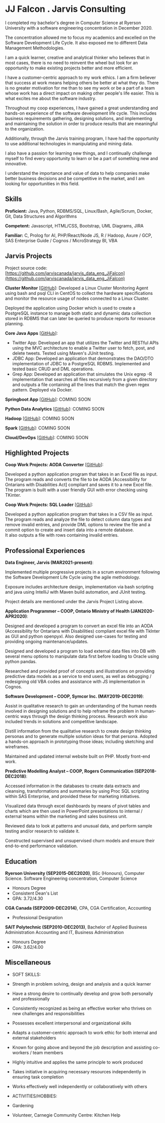 # JJ Falcon . Jarvis Consulting


 I completed my bachelor's degree in Computer Science at Ryerson University with a software engineering concentration in December 2020.

 The concentration allowed me to focus my academics and excelled on the Software Development Life Cycle.  It also exposed me to different Data Management Methodologies.

 I am a quick learner, creative and analytical thinker who believes that in most cases, there is no need to reinvent the wheel but look for an opportunity to make existing projects better and more efficient.

 I have a customer-centric approach to my work ethics.   I am a firm believer that success at work means helping others be better at what they do.  There is no greater motivation for me than to see my work or be a part of a team whose work has a direct impact on making other people's life easier.  This is what excites me about the software industry.

 Throughout my coop experiences, I have gained a great understanding and hands-on experience of the software development life cycle.  This includes business requirements gathering,  designing solutions,  and implementing and maintaining the solution in order to produce results that are meaningful to the organization.

 Additionally, through the Jarvis training program, I have had the opportunity to use additional technologies in manipulating and mining data.

 I also have a passion for learning new things, and I continually challenge myself to find every opportunity to learn or be a part of something new and innovative.

 I understand the importance and value of data to help companies make better business decisions and be competitive in the market, and I am looking for opportunities in this field.

## Skills

**Proficient:** Java, Python, RDBMS/SQL, Linux/Bash, Agile/Scrum, Docker, Git, Data Structures and Algorithms

**Competent:** Javascript, HTML/CSS, Bootstrap, UML Diagrams, JIRA

**Familiar:** C, Prolog for AI, PHP/React/Node JS, R / Hadoop, Axure / GCP, SAS Enterprise Guide / Cognos / MicroStrategy BI, VBA

## Jarvis Projects

Project source code: [https://github.com/jarviscanada/jarvis_data_eng_JjFalcon](https://github.com/jarviscanada/jarvis_data_eng_JjFalcon)


**Cluster Monitor** [[GitHub](https://github.com/jarviscanada/jarvis_data_eng_JjFalcon/tree/master/linux_sql)]:
 Developed a Linux Cluster Monitoring Agent using bash and psql CLI in CentOS to collect the hardware specifications and monitor the resource usage of nodes connected to a Linux Cluster.

 Deployed the application using Docker which is used to create a PostgreSQL instance to manage both static and dynamic data collection stored in RDBMS that can later be queried to produce reports for resource planning.

**Core Java Apps** [[GitHub](https://github.com/jarviscanada/jarvis_data_eng_JjFalcon/tree/master/core_java)]:

  - Twitter App: Developed an app that utilizes the Twitter and RESTful APIs using the MVC architecture to enable a Twitter user to fetch, post, and delete tweets.  Tested using Maven's JUnit testing.
  - JDBC App: Developed an application that demonstrates the DAO/DTO implementation of JDBC to a PostgreSQL RDBMS.  Implemented and tested basic CRUD and DML operations.
  - Grep App: Developed an application that simulates the Unix egrep -R implementation that searches all files recursively from a given directory and outputs a file containing all the lines that match the given regex pattern.  Deployed via Docker.

**Springboot App** [[GitHub](https://github.com/jarviscanada/jarvis_data_eng_JjFalcon/tree/master/springboot)]: COMING SOON

**Python Data Analytics** [[GitHub](https://github.com/jarviscanada/jarvis_data_eng_JjFalcon/tree/master/python_data_anlytics)]: COMING SOON

**Hadoop** [[GitHub](https://github.com/jarviscanada/jarvis_data_eng_JjFalcon/tree/master/hadoop)]: COMING SOON

**Spark** [[GitHub](https://github.com/jarviscanada/jarvis_data_eng_JjFalcon/tree/master/spark)]: COMING SOON

**Cloud/DevOps** [[GitHub](https://github.com/jarviscanada/jarvis_data_eng_JjFalcon/tree/master/cloud_devops)]: COMING SOON


## Highlighted Projects
**Coop Work Projects: AODA Converter** [[GitHub](https://github.com/f57c0n/gitPersonal/tree/master/projects_coop/project_AODAConverter)]:

Developed a python application program that takes in an Excel file as input.  
The program reads and converts the file to be AODA [Accessibility for Ontarians with Disabilities Act] compliant and saves it to a new Excel file.
The program is built with a user friendly GUI with error checking using TKinter.


**Coop Work Projects:  SQL Loader** [[GitHub](https://github.com/f57c0n/gitPersonal/tree/master/projects_coop/project_SQLLoader)]:

Developed a python application program that takes in a CSV file as input.  
The program reads and analyze the file to detect column data types and remove invalid entries, and provide DML options to review the file and a commit option to create and insert data into a remote database.  
It also outputs a file with rows containing invalid entries.



## Professional Experiences

**Data Engineer, Jarvis (MAR2021-present)**:

 Implemented multiple progressive projects in a scrum environment following the Software Development Life Cycle using the agile methodology.

 Exposure includes architecture design, implementation via bash scripting and java using IntelliJ with Maven build automation, and JUnit testing.

 Project details are mentioned under the Jarvis Project Listing above.


**Application Programmer – COOP, Ontario Ministry of Health (JAN2020-APR2020)**:

 Designed and developed a program to convert an excel file into an AODA (Accessibility for Ontarians with Disabilities) compliant excel file with TkInter as GUI and python openpyxl. Also designed use-cases for testing and providing ongoing maintenance/updates.

 Designed and developed a program to load external data files into DB with several menu options to manipulate data first before loading to Oracle using python pandas.

 Researched and provided proof of concepts and illustrations on providing predictive data models as a service to end users, as well as debugging / redesigning old VBA codes and assistance with JS implementation in Cognos.


**Software Development – COOP, Symcor Inc. (MAY2019-DEC2019)**:

 Assist in qualitative research to gain an understanding of the human needs involved in designing solutions and to help reframe the problem in human-centric ways through the design thinking process. Research work also included trends in solutions and competitive landscape.

 Distill information from the qualitative research to create design thinking personas and to generate multiple solution ideas for that persona. Adopted a hands-on approach in prototyping those ideas; including sketching and wireframes.

 Maintained and updated internal website built on PHP. Mostly front-end work.


**Predictive Modelling Analyst – COOP, Rogers Communication (SEP2018-DEC2018)**:

 Accessed information in the databases to create data extracts and cleansing, transformations and summaries by using Proc SQL scripting within SAS Enterprise, and provided these for marketing initiatives.

 Visualized data through excel dashboards by means of pivot tables and charts which are then used in PowerPoint presentations to internal / external teams within the marketing and sales business unit.

 Reviewed data to look at patterns and unusual data, and perform sample testing and/or research to validate it.

 Constructed supervised and unsupervised churn models and ensure their end-to-end performance validation.



## Education
**Ryerson University (SEP2015-DEC2020)**, BSc (Honours), Computer Science. Software Engineering concentration, Computer Science
- Honours Degree
- Consistent Dean's List
- GPA: 3.72/4.30

**CGA Canada (SEP2009-DEC2014)**, CPA, CGA Certification, Accounting
- Professional Designation

**SAIT Polytechnic (SEP2010-DEC2013)**, Bachelor of Applied Business Administration Accounting and IT, Business Administration
- Honours Degree
- GPA: 3.62/4.00


## Miscellaneous
- SOFT SKILLS:
- Strength in problem solving, design and analysis and a quick learner
- Have a strong desire to continually develop and grow both personally and professionally
- Consistently recognized as being an effective worker who thrives on new challenges and responsibilities
- Possesses excellent interpersonal and organizational skills
- Adapts a customer-centric approach to work ethic for both internal and external stakeholders
- Known for going above and beyond the job description and assisting co-workers / team members
- Highly intuitive and applies the same principle to work produced
- Takes initiative in acquiring necessary resources independently in ensuring task completion
- Works effectively well independently or collaboratively with others

- ACTIVITIES/HOBBIES:
- Gardening
- Volunteer, Carnegie Community Centre:  Kitchen Help
